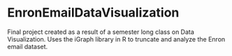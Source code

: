 # EnronEmailDataVisualization
Final project created as a result of a semester long class on Data Visualization. Uses the iGraph library in R to truncate and analyze the Enron email dataset.
